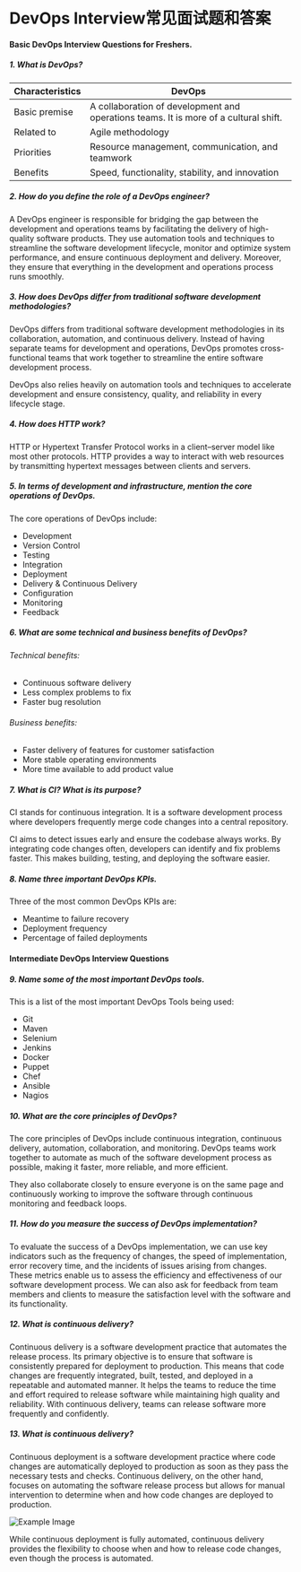
# DevOps Interview常见面试题和答案

#### Basic DevOps Interview Questions for Freshers.

##### 1. What is DevOps?
   
| Characteristics | DevOps |
| ---| --- |
| Basic premise  | A collaboration of development and operations teams. It is more of a cultural shift.  |
| Related to     | Agile methodology                                                                     |
| Priorities     | Resource management, communication, and teamwork                                      |
| Benefits       | Speed, functionality, stability, and innovation                                       |

##### 2. How do you define the role of a DevOps engineer?

A DevOps engineer is responsible for bridging the gap between the development and operations teams by facilitating the delivery of high-quality software products. They use automation tools and techniques to streamline the software development lifecycle, monitor and optimize system performance, and ensure continuous deployment and delivery.
Moreover, they ensure that everything in the development and operations process runs smoothly.

##### 3. How does DevOps differ from traditional software development methodologies?

DevOps differs from traditional software development methodologies in its collaboration, automation, and continuous delivery. Instead of having separate teams for development and operations, DevOps promotes cross-functional teams that work together to streamline the entire software development process.

DevOps also relies heavily on automation tools and techniques to accelerate development and ensure consistency, quality, and reliability in every lifecycle stage.

##### 4. How does HTTP work?

HTTP or Hypertext Transfer Protocol works in a client–server model like most other protocols. HTTP provides a way to interact with web resources by transmitting hypertext messages between clients and servers.

##### 5. In terms of development and infrastructure, mention the core operations of DevOps.

The core operations of DevOps include:
* Development
* Version Control
* Testing
* Integration
* Deployment
* Delivery & Continuous Delivery
* Configuration
* Monitoring
* Feedback

##### 6. What are some technical and business benefits of DevOps?

###### Technical benefits:
* Continuous software delivery
* Less complex problems to fix
* Faster bug resolution

###### Business benefits:
* Faster delivery of features for customer satisfaction
* More stable operating environments
* More time available to add product value

##### 7. What is CI? What is its purpose?

CI stands for continuous integration. It is a software development process where developers frequently merge code changes into a central repository.

CI aims to detect issues early and ensure the codebase always works. By integrating code changes often, developers can identify and fix problems faster. This makes building, testing, and deploying the software easier.


##### 8. Name three important DevOps KPIs.

Three of the most common DevOps KPIs are:
* Meantime to failure recovery
* Deployment frequency
* Percentage of failed deployments

#### Intermediate DevOps Interview Questions

##### 9. Name some of the most important DevOps tools.

This is a list of the most important DevOps Tools being used:
* Git
* Maven
* Selenium
* Jenkins
* Docker
* Puppet
* Chef
* Ansible
* Nagios

##### 10. What are the core principles of DevOps?

The core principles of DevOps include continuous integration, continuous delivery, automation, collaboration, and monitoring. DevOps teams work together to automate as much of the software development process as possible, making it faster, more reliable, and more efficient.

They also collaborate closely to ensure everyone is on the same page and continuously working to improve the software through continuous monitoring and feedback loops.

##### 11. How do you measure the success of DevOps implementation?

To evaluate the success of a DevOps implementation, we can use key indicators such as the frequency of changes, the speed of implementation, error recovery time, and the incidents of issues arising from changes. These metrics enable us to assess the efficiency and effectiveness of our software development process. We can also ask for feedback from team members and clients to measure the satisfaction level with the software and its functionality.

##### 12. What is continuous delivery?

Continuous delivery is a software development practice that automates the release process. Its primary objective is to ensure that software is consistently prepared for deployment to production. This means that code changes are frequently integrated, built, tested, and deployed in a repeatable and automated manner. It helps the teams to reduce the time and effort required to release software while maintaining high quality and reliability. With continuous delivery, teams can release software more frequently and confidently.

##### 13. What is continuous delivery?

Continuous deployment is a software development practice where code changes are automatically deployed to production as soon as they pass the necessary tests and checks. Continuous delivery, on the other hand, focuses on automating the software release process but allows for manual intervention to determine when and how code changes are deployed to production.

![Example Image](image/image1.png)

While continuous deployment is fully automated, continuous delivery provides the flexibility to choose when and how to release code changes, even though the process is automated.